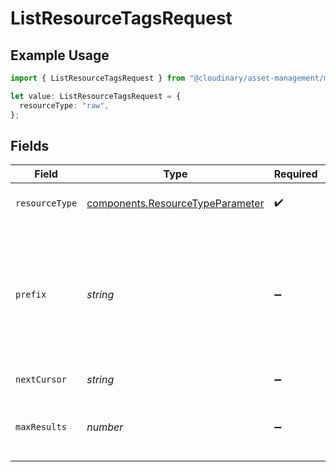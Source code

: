 # ListResourceTagsRequest

## Example Usage

```typescript
import { ListResourceTagsRequest } from "@cloudinary/asset-management/models/operations";

let value: ListResourceTagsRequest = {
  resourceType: "raw",
};
```

## Fields

| Field                                                                                                   | Type                                                                                                    | Required                                                                                                | Description                                                                                             |
| ------------------------------------------------------------------------------------------------------- | ------------------------------------------------------------------------------------------------------- | ------------------------------------------------------------------------------------------------------- | ------------------------------------------------------------------------------------------------------- |
| `resourceType`                                                                                          | [components.ResourceTypeParameter](../../models/components/resourcetypeparameter.md)                    | :heavy_check_mark:                                                                                      | The type the of asset.                                                                                  |
| `prefix`                                                                                                | *string*                                                                                                | :heavy_minus_sign:                                                                                      | The prefix to use if you want to limit the returned tags to those that start with the specified prefix. |
| `nextCursor`                                                                                            | *string*                                                                                                | :heavy_minus_sign:                                                                                      | Cursor for pagination.                                                                                  |
| `maxResults`                                                                                            | *number*                                                                                                | :heavy_minus_sign:                                                                                      | Maximum number of results to return (1-500).                                                            |